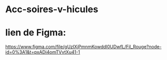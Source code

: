 # Acc-soires-v-hicules

# lien de Figma:

https://www.figma.com/file/gUzIXjPmnmKowddl0UDwfL/Fil_Rouge?node-id=0%3A1&t=pxADi4omTVvtXu41-1
